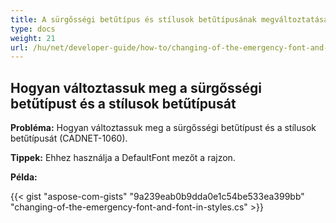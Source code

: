 ```yaml
---
title: A sürgősségi betűtípus és stílusok betűtípusának megváltoztatása
type: docs
weight: 21
url: /hu/net/developer-guide/how-to/changing-of-the-emergency-font-and-font-in-styles/
---
```


## **Hogyan változtassuk meg a sürgősségi betűtípust és a stílusok betűtípusát**

**Probléma:** Hogyan változtassuk meg a sürgősségi betűtípust és a stílusok betűtípusát (CADNET-1060).

**Tippek:** Ehhez használja a DefaultFont mezőt a rajzon.

**Példa:**

{{< gist "aspose-com-gists" "9a239eab0b9dda0e1c54be533ea399bb" "changing-of-the-emergency-font-and-font-in-styles.cs" >}}
